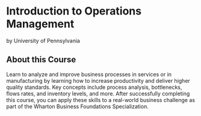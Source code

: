 # Introduction to Operations Management
by University of Pennsylvania

## About this Course
Learn to analyze and improve business processes in services or in manufacturing by learning how to increase productivity and deliver higher quality standards. Key concepts include process analysis, bottlenecks, flows rates, and inventory levels, and more. After successfully completing this course, you can apply these skills to a real-world business challenge as part of the Wharton Business Foundations Specialization.
